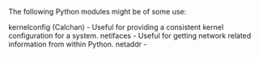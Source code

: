 The following Python modules might be of some use:

kernelconfig (Calchan) - Useful for providing a consistent kernel configuration for a system.
netifaces - Useful for getting network related information from within Python.
netaddr -
